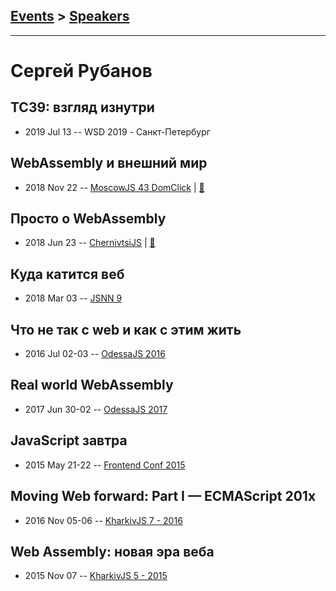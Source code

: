 ## [Events](../README.md) > [Speakers](../speakers.md)
---

# Сергей Рубанов

## TC39: взгляд изнутри
- 2019 Jul 13 -- WSD 2019 - Санкт-Петербург    
## WebAssembly и внешний мир
- 2018 Nov 22 -- [MoscowJS 43 DomClick](https://youtu.be/vhHrHdtv7Po?t=6449)  | [:notebook:](https://cloud.mail.ru/public/5QdE/AXb9H6Bot)  
## Просто о WebAssembly
- 2018 Jun 23 -- [ChernivtsiJS](https://youtu.be/anVHSZtJhfc)  | [:notebook:](https://chernivtsi.js.org/webassembly-simplified/)  
## Куда катится веб
- 2018 Mar 03 -- [JSNN 9](https://youtu.be/ZtJZ2qDjee4)    
## Что не так с web и как с этим жить
- 2016 Jul 02-03 -- [OdessaJS 2016](https://youtu.be/qUxpEeI5vw8)    
## Real world WebAssembly
- 2017 Jun 30-02 -- [OdessaJS 2017](https://www.youtube.com/watch?v=kS29TT4wk44)    
## JavaScript завтра
- 2015 May 21-22 -- [Frontend Conf 2015](https://www.youtube.com/watch?v=9761FeyE5Mc)    
## Moving Web forward: Part I — ECMAScript 201x
- 2016 Nov 05-06 -- [KharkivJS 7 - 2016](https://www.youtube.com/watch?v=pjDpN3nRpdc)    
## Web Assembly: новая эра веба
- 2015 Nov 07 -- [KharkivJS 5 - 2015](https://www.youtube.com/watch?v=eWF_1nMM5Yo)    
